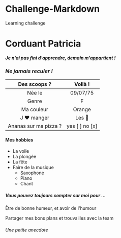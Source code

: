 # Challenge-Markdown
Learning challenge
# Corduant Patricia

***Je n'ai pas fini d'apprendre, demain m'appartient !***




### *Ne jamais reculer !* ###


Des scoops ?  |  Voilà ! 
:-----: | :----: 
Née le | 09/07/75
Genre  | F
Ma couleur | Orange
J :heart: manger|Les  :sushi:
Ananas sur ma pizza ? |yes  [ ]  no  [x]

#### Mes hobbies

- La voile
- La plongée
- La fête 
- Faire de la musique
   - Saxophone
   - Piano
   - Chant



##### Vous pouvez toujours compter sur moi pour ...

Être de bonne humeur, et avoir de l'humour

Partager mes bons plans et trouvailles avec la team 



###### Une petite anecdote





















